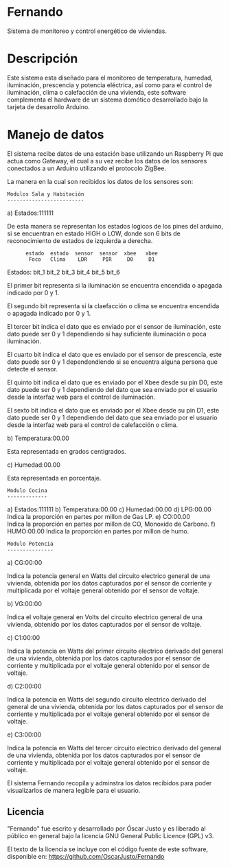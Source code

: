Fernando
========

Sistema de monitoreo y control energético de viviendas.


Descripción
===========

Este sistema esta diseñado para el monitoreo de temperatura, humedad, iluminación, prescencia y potencia eléctrica, así como para el control de iluminación, clima o calefacción de una vivienda, este software complementa el hardware de un sistema domótico desarrollado bajo la tarjeta de desarrollo Arduino.


Manejo de datos
================

El sistema recibe datos de una estación base utilizando un Raspberry Pi que actua como Gateway, el cual a su vez recibe los datos de los sensores conectados a un Arduino utilizando el protocolo ZigBee.

La manera en la cual son recibidos los datos de los sensores son:

	Modulos Sala y Habitación
	-------------------------

a) Estados:111111

De esta manera se representan los estados logicos de los pines del arduino, si se encuentran en estado HIGH o LOW, donde son 6 bits de reconocimiento de estados de izquierda a derecha. 

          estado  estado  sensor  sensor  xbee   xbee 
           Foco	  Clima	   LDR	   PIR	   D0	  D1
Estados:  bit_1   bit_2   bit_3   bit_4   bit_5  bit_6


El primer bit representa si la iluminación se encuentra encendida o apagada indicado por 0 y 1.

El segundo bit representa si la claefacción o clima se encuentra encendida o apagada indicado por 0 y 1.

El tercer bit indica el dato que es enviado por el sensor de iluminación, este dato puede ser 0 y 1 dependiendo si hay suficiente iluminación o poca iluminación.

El cuarto bit indica el dato que es enviado por el sensor de prescencia, este dato puede ser 0 y 1 dependendiendo si se encuentra alguna persona que detecte el sensor.

El quinto bit indica el dato que es enviado por el Xbee desde su pin D0, este dato puede ser 0 y 1 dependiendo del dato que sea enviado por el usuario desde la interfaz web para el control de iluminación.

El sexto bit indica el dato que es enviado por el Xbee desde su pin D1, este dato puede ser 0 y 1 dependiendo del dato que sea enviado por el usuario desde la interfaz web para el control de calefacción o clima.

b) Temperatura:00.00 

Esta representada en grados centigrados.

c) Humedad:00.00

Esta representada en porcentaje.

	Modulo Cocina
	-------------

a) Estados:111111
b) Temperatura:00.00
c) Humedad:00.00
d) LPG:00.00 	
Indica la proporción en partes por millon de Gas LP.
e) CO:00.00  
Indica la proporción en partes por millon de CO, Monoxido de Carbono.
f) HUMO:00.00 
Indica la proporción en partes por millon de humo.

	Modulo Potencia
	---------------

a) CG:00:00

Indica la potencia general en Watts del circuito electrico general de una vivienda, obtenida por los datos capturados por el sensor de corriente y multiplicada por el voltaje general obtenido por el sensor de voltaje.

b) VG:00:00

Indica el voltaje general en Volts del circuito electrico general de una vivienda, obtenido por los datos capturados por el sensor de voltaje.

c) C1:00:00

Indica la potencia en Watts del primer circuito electrico derivado del general de una vivienda, obtenida por los datos capturados por el sensor de corriente y multiplicada por el voltaje general obtenido por el sensor de voltaje.

d) C2:00:00

Indica la potencia en Watts del segundo circuito electrico derivado del general de una vivienda, obtenida por los datos capturados por el sensor de corriente y multiplicada por el voltaje general obtenido por el sensor de voltaje.

e) C3:00:00

Indica la potencia en Watts del tercer circuito electrico derivado del general de una vivienda, obtenida por los datos capturados por el sensor de corriente y multiplicada por el voltaje general obtenido por el sensor de voltaje.


El sistema Fernando recopila y adminstra los datos recibidos para poder visualizarlos de manera legible para el usuario.



Licencia
--------

"Fernando" fue escrito y desarrollado por Óscar Justo y es liberado al público en general bajo la licencia GNU General Public Licence (GPL) v3.

El texto de la licencia se incluye con el código fuente de este software, disponible en: https://github.com/OscarJusto/Fernando
